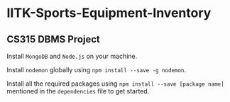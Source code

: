 # IITK-Sports-Equipment-Inventory
CS315 DBMS Project
---
Install `MongoDB` and `Node.js` on your machine.

Install `nodemon` globally using `npm install --save -g nodemon`. 

Install all the required packages using `npm install --save [package name]` mentioned in the `dependencies` file to get started.
